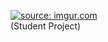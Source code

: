 
<a href="https://imgur.com/qxTU0HQ"><img src="https://imgur.com/6SefsAI" title="source: imgur.com" /></a><br/>
(Student Project)


